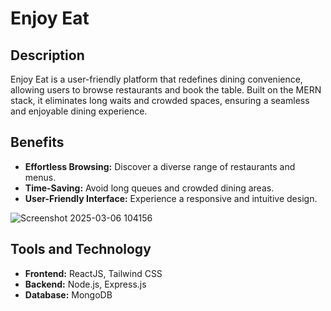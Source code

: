 # Enjoy Eat

## Description
Enjoy Eat is a user-friendly platform that redefines dining convenience, allowing users to browse restaurants and book the table. Built on the MERN stack, it eliminates long waits and crowded spaces, ensuring a seamless and enjoyable dining experience.

## Benefits
- **Effortless Browsing:** Discover a diverse range of restaurants and menus.
- **Time-Saving:** Avoid long queues and crowded dining areas.
- **User-Friendly Interface:** Experience a responsive and intuitive design.
  
![Screenshot 2025-03-06 104156](https://github.com/user-attachments/assets/6e35675d-daa8-42f4-beae-460fe1c2e665)

## Tools and Technology
- **Frontend:** ReactJS, Tailwind CSS
- **Backend:** Node.js, Express.js
- **Database:** MongoDB
